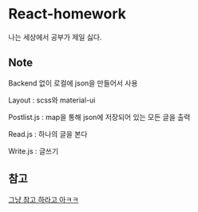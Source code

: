 # React-homework

나는 세상에서 공부가 제일 싫다.

## Note

Backend 없이 로컬에 json을 만들어서 사용

Layout : scss와 material-ui

Postlist.js : map을 통해 json에 저장되어 있는 모든 글을 출력

Read.js : 하나의 글을 본다

Write.js : 글쓰기

## 참고

[그냥 참고 하라고 아ㅋㅋ](https://grahams.tistory.com/280)
